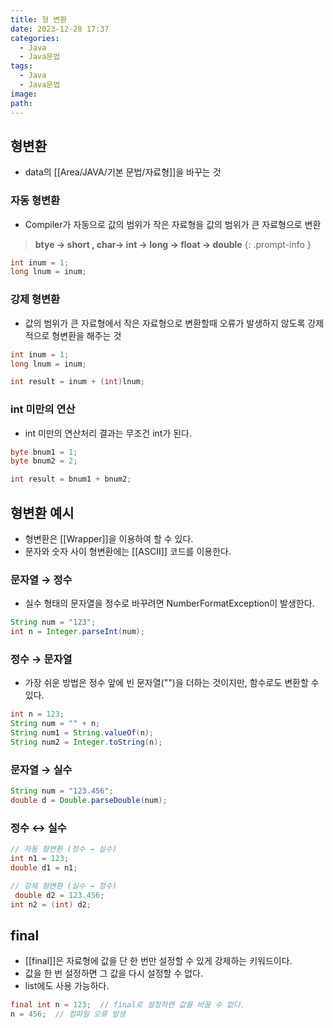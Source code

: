 ```yaml
---
title: 형 변환
date: 2023-12-28 17:37
categories:
  - Java
  - Java문법
tags:
  - Java
  - Java문법
image: 
path:
---
```


## 형변환
- data의 [[Area/JAVA/기본 문법/자료형]]을 바꾸는 것

### 자동 형변환
- Compiler가 자동으로 값의 범위가 작은 자료형을 값의 범위가 큰 자료형으로 변환

> **btye → short , char→ int → long → float → double**
{: .prompt-info }

```java
int inum = 1;
long lnum = inum;
```    

### 강제 형변환
- 값의 범위가 큰 자료형에서 작은 자료형으로 변환할때 오류가 발생하지 않도록 강제적으로 형변환을 해주는 것
```java
int inum = 1;
long lnum = inum;

int result = inum + (int)lnum;
```
    

### int 미만의 연산
- int 미만의 연산처리 결과는 무조건 int가 된다.
```java
byte bnum1 = 1;
byte bnum2 = 2;

int result = bnum1 + bnum2;
```


## 형변환 예시
+ 형변환은 [[Wrapper]]을 이용하여 할 수 있다.
+ 문자와 숫자 사이 형변환에는 [[ASCII]] 코드를 이용한다.

### 문자열 → 정수
+ 실수 형태의 문자열을 정수로 바꾸려면 NumberFormatException이 발생한다.
```java
String num = "123";
int n = Integer.parseInt(num);
```
 
### 정수 → 문자열
+ 가장 쉬운 방법은 정수 앞에 빈 문자열("")을 더하는 것이지만, 함수로도 변환할 수 있다.
```java
int n = 123;
String num = "" + n;
String num1 = String.valueOf(n);
String num2 = Integer.toString(n);
```
### 문자열 → 실수
```java
String num = "123.456";
double d = Double.parseDouble(num);
```

### 정수 ↔ 실수
```java
// 자동 형변환 (정수 → 실수)
int n1 = 123;
double d1 = n1;

// 강제 형변환 (실수 → 정수)
 double d2 = 123.456;
int n2 = (int) d2;
```

## final
+ [[final]]은 자료형에 값을 단 한 번만 설정할 수 있게 강제하는 키워드이다.
+ 값을 한 번 설정하면 그 값을 다시 설정할 수 없다.
+ list에도 사용 가능하다.
```java
final int n = 123;  // final로 설정하면 값을 바꿀 수 없다.
n = 456;  // 컴파일 오류 발생
```